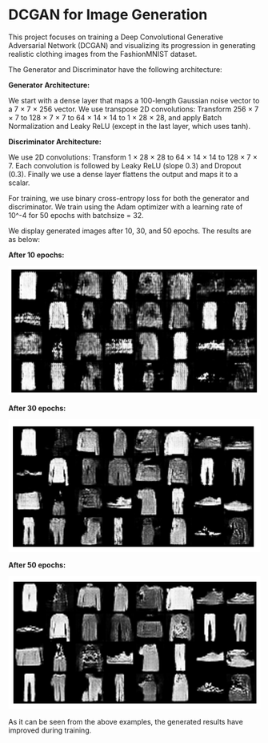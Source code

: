 # DCGAN for Image Generation

This project focuses on training a Deep Convolutional Generative Adversarial Network (DCGAN) and visualizing its progression in generating realistic clothing images from the FashionMNIST dataset. 


The Generator and Discriminator have the following architecture:


**Generator Architecture:**


We start with a dense layer that maps a 100-length Gaussian noise vector to a 7 × 7 × 256 vector.
We use transpose 2D convolutions: Transform 256 × 7 × 7 to 128 × 7 × 7 to 64 × 14 × 14 to 1 × 28 × 28, and apply Batch Normalization and Leaky ReLU (except in the last layer, which uses tanh).


**Discriminator Architecture:**


We use 2D convolutions: Transform 1 × 28 × 28 to 64 × 14 × 14 to 128 × 7 × 7. Each convolution is followed by Leaky ReLU (slope 0.3) and Dropout (0.3). Finally we use a dense layer flattens the output and maps it to a scalar.


For training, we use binary cross-entropy loss for both the generator and discriminator. We train using the Adam optimizer with a learning rate of 10^-4 for 50 epochs with batchsize = 32.


We display generated images after 10, 30, and 50 epochs. The results are as below:


**After 10 epochs:**


<img src="images/10.png" width="600"/>


**After 30 epochs:**


<img src="images/30.png" width="600"/>


**After 50 epochs:**


<img src="images/50.png" width="600"/>


As it can be seen from the above examples, the generated results have improved during training.


